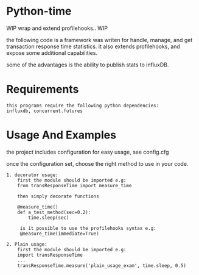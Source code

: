 # Python-time
WIP wrap and extend profilehooks.. WIP

the following code is a framework was writen for handle, manage, 
and get transaction response time statistics.
it also extends profilehooks, and expose some additional capabilities.

some of the advantages is the ability to publish stats to influxDB.

# Requirements
```
this programs require the following python dependencies:
influxdb, concurrent.futures
```

# Usage And Examples
the project includes configuration for easy usage, see config.cfg

once the configuration set, choose the right method to use in your code.
```
1. decorator usage:
    first the module should be imported e.g:
    from transResponseTime import measure_time
    
    then simply decorate functions
    
    @measure_time()
    def a_test_method(sec=0.2):
        time.sleep(sec)
        
     is it possible to use the profilehooks syntax e.g:
     @measure_time(immediate=True)
        
2. Plain usage:
    first the module should be imported e.g:
    import transResponseTime
    ...
    transResponseTime.measure('plain_usage_exam', time.sleep, 0.5)
```